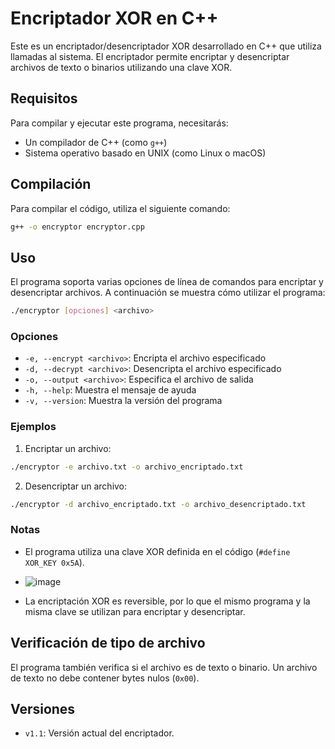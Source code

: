 # Encriptador XOR en C++

Este es un encriptador/desencriptador XOR desarrollado en C++ que utiliza llamadas al sistema. El encriptador permite encriptar y desencriptar archivos de texto o binarios utilizando una clave XOR.

## Requisitos

Para compilar y ejecutar este programa, necesitarás:
- Un compilador de C++ (como `g++`)
- Sistema operativo basado en UNIX (como Linux o macOS)

## Compilación

Para compilar el código, utiliza el siguiente comando:

```sh
g++ -o encryptor encryptor.cpp
```

## Uso

El programa soporta varias opciones de línea de comandos para encriptar y desencriptar archivos. A continuación se muestra cómo utilizar el programa:

```sh
./encryptor [opciones] <archivo>
```

### Opciones

- `-e, --encrypt <archivo>`: Encripta el archivo especificado
- `-d, --decrypt <archivo>`: Desencripta el archivo especificado
- `-o, --output <archivo>`: Especifica el archivo de salida
- `-h, --help`: Muestra el mensaje de ayuda
- `-v, --version`: Muestra la versión del programa

### Ejemplos

1. Encriptar un archivo:

```sh
./encryptor -e archivo.txt -o archivo_encriptado.txt
```

2. Desencriptar un archivo:

```sh
./encryptor -d archivo_encriptado.txt -o archivo_desencriptado.txt
```

### Notas

- El programa utiliza una clave XOR definida en el código (`#define XOR_KEY 0x5A`).

- ![image](https://github.com/user-attachments/assets/cb343bf5-7013-41fe-a7f4-9a92cdc7c6da)

- La encriptación XOR es reversible, por lo que el mismo programa y la misma clave se utilizan para encriptar y desencriptar.

## Verificación de tipo de archivo

El programa también verifica si el archivo es de texto o binario. Un archivo de texto no debe contener bytes nulos (`0x00`).

## Versiones

- `v1.1`: Versión actual del encriptador.


